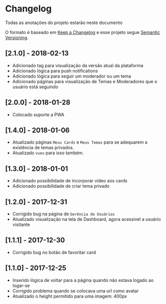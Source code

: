 # Changelog

Todas as anotações do projeto estarão neste documento

O formato é baseado em [Keep a Changelog](http://keepachangelog.com/en/1.0.0/)
e esse projeto segue [Semantic Versioning](http://semver.org/spec/v2.0.0.html).

## [2.1.0] - 2018-02-13
+ Adicionado tag para visualização da versão atual da plataforma
+ Adicionado lógica para push notifications
+ Adicionado lógica para seguir um moderador ou um tema
+ Adicionado páginas para visualização de Temas e Moderadores que o usuário está seguindo

## [2.0.0] - 2018-01-28
+ Colocado suporte a PWA

## [1.4.0] - 2018-01-06
+ Atualizado páginas `Meus Cards` e `Meus Temas` para se adequarem a existência de temas privados.
+ Atualizado `vuex` para isso também.

## [1.3.0] - 2018-01-01
+ Adicionado possibilidade de incorporar vídeo aos cards
+ Adicionado possibilidade de criar tema privado

## [1.2.0] - 2017-12-31
+ Corrigido bug na página de `Gerência de Usuários`
+ Atualizado visualização na tela de Dashboard, agora acessível a usuário visitante

## [1.1.1] - 2017-12-30
+ Corrigido bug no botão de favoritar card

## [1.1.0] - 2017-12-25
+ Inserido lógica de voltar para a página quando não estava logado ao logar-se
+ Corrigido problema quando se colocava uma url como avatar
+ Atualizado o height permitido para uma imagem: 400px

